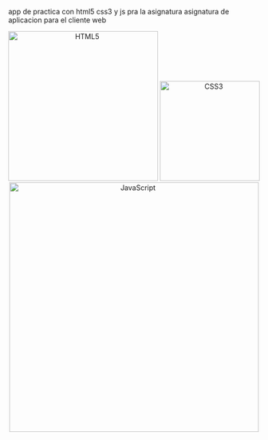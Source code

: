 app de practica  con  html5 css3 y js pra la asignatura asignatura de aplicacion para el cliente web
<p align="center">
  <img src="https://i.postimg.cc/Bn05vQ8j/images-1-removebg-preview.png" alt="HTML5" width="300">
  <img src="https://i.postimg.cc/y8ym349v/css3-removebg-preview.png" alt="CSS3" width="200">
  <img src="https://i.postimg.cc/gkRqd609/images-removebg-preview.png" alt="JavaScript" width="500">
</p>
